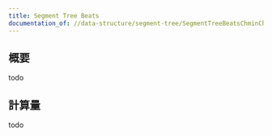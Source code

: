 ```yaml
---
title: Segment Tree Beats
documentation_of: //data-structure/segment-tree/SegmentTreeBeatsChminChmax.hpp
---
```


## 概要

todo

## 計算量
todo